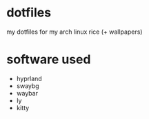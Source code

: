 # dotfiles
my dotfiles for my arch linux rice (+ wallpapers)

# software used
* hyprland
* swaybg
* waybar
* ly
* kitty
